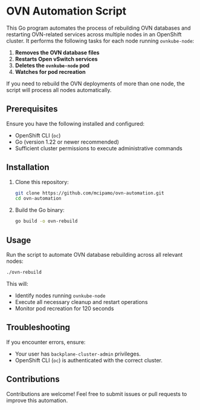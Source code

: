 # OVN Automation Script

This Go program automates the process of rebuilding OVN databases and restarting OVN-related services across multiple nodes in an OpenShift cluster. It performs the following tasks for each node running `ovnkube-node`:

1. **Removes the OVN database files**
2. **Restarts Open vSwitch services**
3. **Deletes the `ovnkube-node` pod**
4. **Watches for pod recreation**

If you need to rebuild the OVN deployments of more than one node, the script will process all nodes automatically.

## Prerequisites

Ensure you have the following installed and configured:

- OpenShift CLI (`oc`)
- Go (version 1.22 or newer recommended)
- Sufficient cluster permissions to execute administrative commands

## Installation

1. Clone this repository:
   ```sh
   git clone https://github.com/mcipamo/ovn-automation.git
   cd ovn-automation
   ```
2. Build the Go binary:
   ```sh
   go build -o ovn-rebuild
   ```

## Usage

Run the script to automate OVN database rebuilding across all relevant nodes:

```sh
./ovn-rebuild
```

This will:
- Identify nodes running `ovnkube-node`
- Execute all necessary cleanup and restart operations
- Monitor pod recreation for 120 seconds

## Troubleshooting

If you encounter errors, ensure:
- Your user has `backplane-cluster-admin` privileges.
- OpenShift CLI (`oc`) is authenticated with the correct cluster.

## Contributions

Contributions are welcome! Feel free to submit issues or pull requests to improve this automation.
